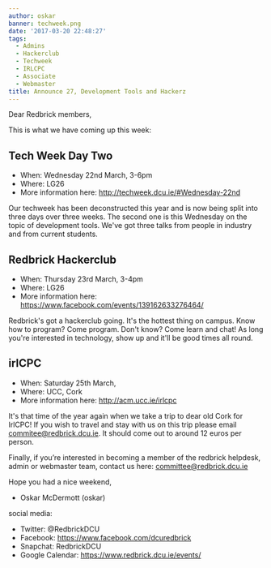 ```yaml
---
author: oskar
banner: techweek.png
date: '2017-03-20 22:48:27'
tags:
  - Admins
  - Hackerclub
  - Techweek
  - IRLCPC
  - Associate
  - Webmaster
title: Announce 27, Development Tools and Hackerz
---
```


Dear Redbrick members,

This is what we have coming up this week:

 <!-- more -->

## Tech Week Day Two

- When: Wednesday 22nd March, 3-6pm
- Where: LG26
- More information here: http://techweek.dcu.ie/#Wednesday-22nd

Our techweek has been deconstructed this year and is now being split into three
days over three weeks. The second one is this Wednesday on the topic of
development tools. We've got three talks from people in industry and from
current students.

## Redbrick Hackerclub

- When: Thursday 23rd March, 3-4pm
- Where: LG26
- More information here: https://www.facebook.com/events/139162633276464/

Redbrick's got a hackerclub going. It's the hottest thing on campus. Know how to
program? Come program. Don't know? Come learn and chat! As long you're
interested in technology, show up and it'll be good times all round.

## irlCPC

- When: Saturday 25th March,
- Where: UCC, Cork
- More information here: http://acm.ucc.ie/irlcpc

It's that time of the year again when we take a trip to dear old Cork for
IrlCPC! If you wish to travel and stay with us on this trip please email
commitee@redbrick.dcu.ie. It should come out to around 12 euros per person.

Finally, if you’re interested in becoming a member of the redbrick helpdesk,
admin or webmaster team, contact us here: committee@redbrick.dcu.ie

Hope you had a nice weekend,

- Oskar McDermott (oskar)

social media:

- Twitter: @RedbrickDCU
- Facebook: https://www.facebook.com/dcuredbrick
- Snapchat: RedbrickDCU
- Google Calendar: https://www.redbrick.dcu.ie/events/
